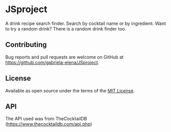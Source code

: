 # JSproject

A drink recipe search finder. Search by cocktail name or by ingredient.
Want to try a random drink? There is a random drink finder too.


## Contributing

Bug reports and pull requests are welcome on GitHub at https://github.com/gabriela-elena/JSproject. 

## License

Available as open source under the terms of the [MIT License](https://opensource.org/licenses/MIT).

## API

The API used was from TheCocktailDB (https://www.thecocktaildb.com/api.php)
